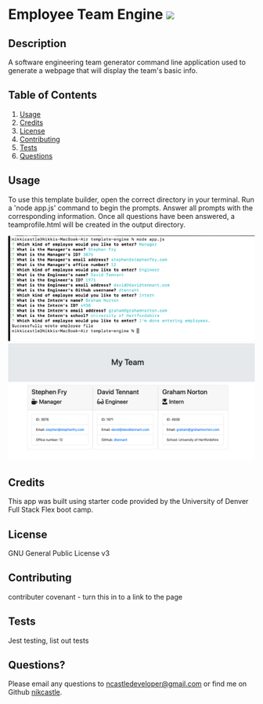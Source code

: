 # Employee Team Engine  <img src="https://img.shields.io/badge/License-GNU General Public License v3-yellow"></img>

## Description
A software engineering team generator command line application used to generate a webpage that will display the team's basic info.

## Table of Contents
1. [Usage](#usage)
2. [Credits](#credits)
3. [License](#license)
4. [Contributing](#contributing)
5. [Tests](#tests)
6. [Questions](#questions)


## Usage
To use this template builder, open the correct directory in your terminal. Run a 'node app.js' command to begin the prompts. Answer all prompts with the corresponding information. Once all questions have been answered, a teamprofile.html will be created in the output directory. 

![Demo of App in Terminal](assets/images/terminal.png)
![Demo of Finished WEbpage](assets/images/webpage.png)


## Credits
This app was built using starter code provided by the University of Denver Full Stack Flex boot camp. 

## License
GNU General Public License v3

## Contributing
contributer covenant - turn this in to a link to the page

## Tests
Jest testing, list out tests

## Questions?
Please email any questions to [ncastledeveloper@gmail.com](mailto:ncastledeveloper@gmail.com) or find me on Github [nikcastle](https://github.com/nikcastle).
